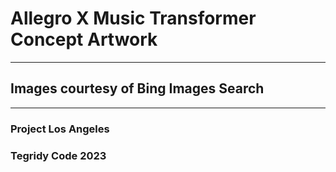 # Allegro X Music Transformer Concept Artwork

***

## Images courtesy of Bing Images Search

***

### Project Los Angeles
### Tegridy Code 2023
